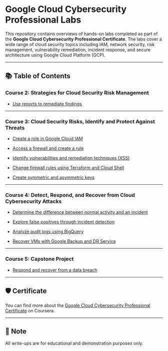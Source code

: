 # Google Cloud Cybersecurity Professional Labs

This repository contains overviews of hands-on labs completed as part of the **Google Cloud Cybersecurity Professional Certificate**. The labs cover a wide range of cloud security topics including IAM, network security, risk management, vulnerability remediation, incident response, and secure architecture using Google Cloud Platform (GCP).

---

## 📚 Table of Contents

### Course 2: Strategies for Cloud Security Risk Management

- [Use reports to remediate findings](./Use%20reports%20to%20remediate%20findings%20in%20Google%20SCC.md)

---

### Course 3: Cloud Security Risks, Identify and Protect Against Threats

- [Create a role in Google Cloud IAM](./Create%20a%20role%20in%20Google%20Cloud%20IAM.md)
- [Access a firewall and create a rule](./Access%20a%20firewall%20and%20create%20a%20rule.md)

- [Identify vulnerabilities and remediation techniques (XSS)](<./Identify%20vulnerabilities%20and%20remediation%20techniques%20(XSS%20in%20a%20python-flask%20application).md>)

- [Change firewall rules using Terraform and Cloud Shell](./Change%20firewall%20rules%20using%20Terraform%20and%20Cloud%20Shell.md)

- [Create symmetric and asymmetric keys](./Create%20symmetric%20and%20asymmetric%20keys.md)

---

### Course 4: Detect, Respond, and Recover from Cloud Cybersecurity Attacks

- [Determine the difference between normal activity and an incident](./Determine%20the%20difference%20between%20normal%20activity%20and%20an%20incident.md)

- [Explore false positives through incident detection](./Explore%20false%20positives%20through%20incident%20detection.md)

- [Analyze audit logs using BigQuery](./Analyze%20audit%20logs%20using%20BigQuery.md)

- [Recover VMs with Google Backup and DR Service](./Recover%20VMs%20with%20Google%20Backup%20and%20DR%20Service.md)

---

### Course 5: Capstone Project

- [Respond and recover from a data breach](./Respond%20and%20recover%20from%20a%20data%20breach.md)

---

## 🛡️ Certificate

You can find more about the [Google Cloud Cybersecurity Professional Certificate](https://www.coursera.org/professional-certificates/google-cloud-cybersecurity-certificate) on Coursera.

---

## 📌 Note

All write-ups are for educational and demonstration purposes only.
